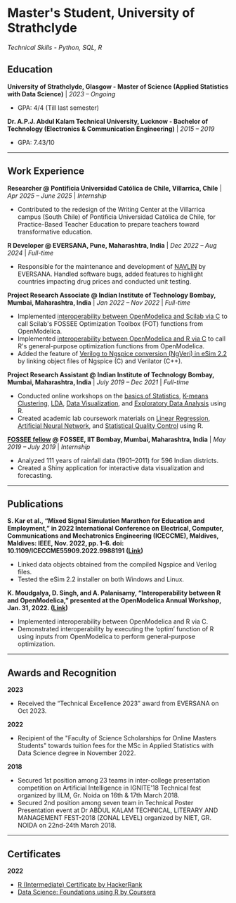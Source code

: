# Master's Student, University of Strathclyde
*Technical Skills - Python, SQL, R*

## Education
**University of Strathclyde, Glasgow - Master of Science (Applied Statistics with Data Science)** | *2023 – Ongoing*
  - GPA: 4/4 (Till last semester)

**Dr. A.P.J. Abdul Kalam Technical University, Lucknow - Bachelor of Technology (Electronics & Communication Engineering)** | *2015 – 2019*
  - GPA: 7.43/10

---

## Work Experience
**Researcher @ Pontificia Universidad Católica de Chile, Villarrica, Chile** | *Apr 2025 – June 2025* | *Internship*
  - Contributed to the redesign of the Writing Center at the Villarrica campus (South Chile) of Pontificia Universidad Católica de Chile, for Practice-Based Teacher Education to prepare teachers toward transformative education.

**R Developer @ EVERSANA, Pune, Maharashtra, India** | *Dec 2022 – Aug 2024* | *Full-time*
  - Responsible for the maintenance and development of [NAVLIN](https://www.eversana.com/solutions/products-technology/navlin/) by EVERSANA. Handled software bugs, added features to highlight countries impacting drug prices and conducted unit testing.

**Project Research Associate @ Indian Institute of Technology Bombay, Mumbai, Maharashtra, India** | *Jan 2022 – Nov 2022* | *Full-time*
  - Implemented [interoperability between OpenModelica and Scilab via C](https://github.com/chrl3hr5/OMScilab) to call Scilab's FOSSEE Optimization Toolbox (FOT) functions from OpenModelica.
  - Implemented [interoperability between OpenModelica and R via C](https://github.com/chrl3hr5/OMR) to call R's general-purpose optimization functions from OpenModelica.
  - Added the feature of [Verilog to Ngspice conversion (NgVeri) in eSim 2.2](https://github.com/FOSSEE/eSim/blob/master/src/maker/NgVeri.py) by linking object files of Ngspice (C) and Verilator (C++).

**Project Research Assistant @ Indian Institute of Technology Bombay, Mumbai, Maharashtra, India** | *July 2019 – Dec 2021* | *Full-time*
  - Conducted online workshops on the [basics of Statistics](https://www.it.iitb.ac.in/nmeict/workshopContent.html?workshopid=l5rapSmiSkmObhISCLjV_w&category=UubpVTjA3FS-DQx8uW4rlA), [K-means Clustering](https://www.it.iitb.ac.in/nmeict/workshopContent.html?workshopid=zDEbCbywHBg5OPLFMDAadg&category=UubpVTjA3FS-DQx8uW4rlA), [LDA](https://www.it.iitb.ac.in/nmeict/workshopContent.html?workshopid=zDEbCbywHBg5OPLFMDAadg&category=UubpVTjA3FS-DQx8uW4rlA), [Data Visualization](https://www.it.iitb.ac.in/nmeict/workshopContent.html?workshopid=1iTsyg1QdVnqHaTmd7GKlg&category=UubpVTjA3FS-DQx8uW4rlA), and [Exploratory Data Analysis](https://www.it.iitb.ac.in/nmeict/workshopContent.html?workshopid=HLL0wA0XvfFFGsG5WdQrLA&category=UubpVTjA3FS-DQx8uW4rlA) using R.
  - Created academic lab coursework materials on [Linear Regression](https://r.fossee.in/lab-migration/lab-migration-run/6), [Artificial Neural Network](https://r.fossee.in/lab-migration/lab-migration-run/6), and [Statistical Quality Control](https://r.fossee.in/lab-migration/lab-migration-run/12) using R.

**[FOSSEE fellow](https://fossee.in/fellowship/2019) @ FOSSEE, IIT Bombay, Mumbai, Maharashtra, India** | *May 2019 – July 2019* | *Internship*
  - Analyzed 111 years of rainfall data (1901–2011) for 596 Indian districts.
  - Created a Shiny application for interactive data visualization and forecasting.

---

## Publications
**S. Kar et al., “Mixed Signal Simulation Marathon for Education and Employment,” in 2022 International Conference on Electrical, Computer, Communications and Mechatronics Engineering (ICECCME), Maldives, Maldives: IEEE, Nov. 2022, pp. 1–6. doi: 10.1109/ICECCME55909.2022.9988191 ([Link](https://ieeexplore.ieee.org/document/9988191))**
  - Linked data objects obtained from the compiled Ngspice and Verilog files.
  - Tested the eSim 2.2 installer on both Windows and Linux.

**K. Moudgalya, D. Singh, and A. Palanisamy, “Interoperability between R and OpenModelica,” presented at the OpenModelica Annual Workshop, Jan. 31, 2022. ([Link](https://openmodelica.org/images/M_images/OpenModelicaWorkshop_2022/1420_OMR_Interoperability.pdf))**
  - Implemented interoperability between OpenModelica and R via C.
  - Demonstrated interoperability by executing the ‘optim’ function of R using inputs from OpenModelica to perform general-purpose optimization.

---

## Awards and Recognition
**2023**
- Received the “Technical Excellence 2023” award from EVERSANA on Oct 2023.  

**2022**
- Recipient of the "Faculty of Science Scholarships for Online Masters Students" towards tuition fees for the MSc in Applied Statistics with Data Science degree in November 2022.

**2018**
- Secured 1st position among 23 teams in inter-college presentation competition on Artificial Intelligence in IGNITE'18 Technical fest organized by IILM, Gr. Noida on 16th & 17th March 2018.
- Secured 2nd position among seven team in Technical Poster Presentation event at Dr ABDUL KALAM TECHNICAL, LITERARY AND MANAGEMENT FEST-2018 (ZONAL LEVEL) organized by NIET, GR. NOIDA on 22nd-24th March 2018.  

---

## Certificates
**2022**
- [R (Intermediate) Certificate by HackerRank](https://www.hackerrank.com/certificates/4255b5f4ce37)  
- [Data Science: Foundations using R by Coursera](https://coursera.org/verify/specialization/KJRWW8YA5686)  
